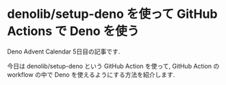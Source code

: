 # denolib/setup-deno を使って GitHub Actions で Deno を使う

Deno Advent Calendar 5日目の記事です.

今日は denolib/setup-deno という GitHub Action を使って, GitHub Action の workflow の中で Deno を使えるようにする方法を紹介します.
